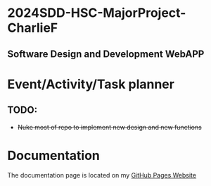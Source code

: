# 2024SDD-HSC-MajorProject-CharlieF
## Software Design and Development WebAPP

# Event/Activity/Task planner
## TODO:
  - ~~Nuke most of repo to implement new design and new functions~~

# Documentation
The documentation page is located on my [GitHub Pages Website](https://tempehs.github.io/2024SDD-HSC-MajorProject-CharlieF/myPWA/public/pages/documentation.html)
